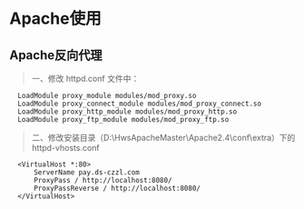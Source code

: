 # Apache使用
## Apache反向代理
> 一、修改 httpd.conf 文件中：

      LoadModule proxy_module modules/mod_proxy.so
      LoadModule proxy_connect_module modules/mod_proxy_connect.so
      LoadModule proxy_http_module modules/mod_proxy_http.so
      LoadModule proxy_ftp_module modules/mod_proxy_ftp.so
      
  
> 二、修改安装目录（D:\HwsApacheMaster\Apache2.4\conf\extra）下的 httpd-vhosts.conf
  
      <VirtualHost *:80>
          ServerName pay.ds-czzl.com
          ProxyPass / http://localhost:8080/
          ProxyPassReverse / http://localhost:8080/
      </VirtualHost>  
        